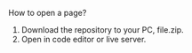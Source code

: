 How to open a page?

1. Download the repository to your PC, file.zip.
2. Open in code editor or live server.
